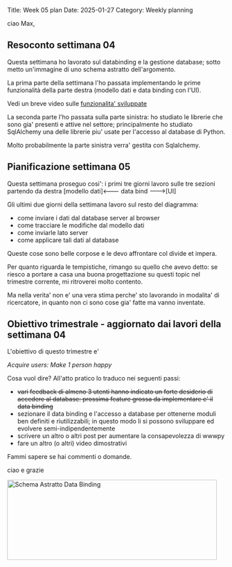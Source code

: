 Title: Week 05 plan
Date: 2025-01-27
Category: Weekly planning

ciao Max,

## **Resoconto settimana 04**

Questa settimana ho lavorato sul databinding e la gestione database; sotto metto un'immagine di uno schema astratto dell'argomento.

La prima parte della settimana l'ho passata implementando le prime funzionalità della parte destra (modello dati e data binding con l'UI).

Vedi un breve video sulle [funzionalita' sviluppate](https://www.youtube.com/watch?v=amu8cuP2Nwg)

La seconda parte l'ho passata sulla parte sinistra: ho studiato le librerie che sono gia' presenti e attive nel settore; principalmente ho studiato SqlAlchemy una delle librerie piu' usate per l'accesso al database di Python.

Molto probabilmente la parte sinistra verra' gestita con Sqlalchemy.

## **Pianificazione settimana 05**

Questa settimana proseguo cosi': i primi tre giorni lavoro sulle tre sezioni partendo da destra [modello dati]<--- data bind --->[UI]

Gli ultimi due giorni della settimana lavoro sul resto del diagramma:

- come inviare i dati dal database server al browser
- come tracciare le modifiche dal modello dati
- come inviarle lato server
- come applicare tali dati al database

Queste cose sono belle corpose e le devo affrontare col divide et impera.

Per quanto riguarda le tempistiche, rimango su quello che avevo detto: se riesco a portare a casa una buona progettazione su questi topic nel trimestre corrente, mi ritroverei molto contento.

Ma nella verita' non e' una vera stima perche' sto lavorando in modalita' di ricercatore, in quanto non ci sono cose gia' fatte ma vanno inventate.

## **Obiettivo trimestrale - aggiornato dai lavori della settimana 04**

L'obiettivo di questo trimestre e'

*Acquire users: Make 1 person happy*

Cosa vuol dire? All'atto pratico lo traduco nei seguenti passi:

- ~~vari feedback di almeno 3 utenti hanno indicato un forte desiderio di accedere al database: prossima feature grossa da implementare e' il data binding~~
- sezionare il data binding e l'accesso a database per ottenerne moduli ben definiti e riutilizzabili; in questo modo li si possono sviluppare ed evolvere semi-indipendentemente
- scrivere un altro o altri post per aumentare la consapevolezza di wwwpy
- fare un altro (o altri) video dimostrativi

Fammi sapere se hai commenti o domande.

ciao e grazie

<!-- ![Schema Astratto Data Binding](2025/week-2025-05--ii_m6e3vyqh0.png) -->
<img src="2025/week-2025-05--ii_m6e3vyqh0.png" width="484" height="185" alt="Schema Astratto Data Binding" />